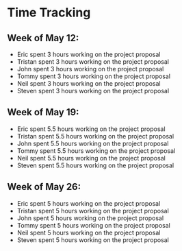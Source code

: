 # Time Tracking

## Week of May 12:
* Eric spent 3 hours working on the project proposal
* Tristan spent 3 hours working on the project proposal
* John spent 3 hours working on the project proposal
* Tommy spent 3 hours working on the project proposal
* Neil spent 3 hours working on the project proposal
* Steven spent 3 hours working on the project proposal

## Week of May 19:
* Eric spent 5.5 hours working on the project proposal
* Tristan spent 5.5 hours working on the project proposal
* John spent 5.5 hours working on the project proposal
* Tommy spent 5.5 hours working on the project proposal
* Neil spent 5.5 hours working on the project proposal
* Steven spent 5.5 hours working on the project proposal

## Week of May 26:
* Eric spent 5 hours working on the project proposal
* Tristan spent 5 hours working on the project proposal
* John spent 5 hours working on the project proposal
* Tommy spent 5 hours working on the project proposal
* Neil spent 5 hours working on the project proposal
* Steven spent 5 hours working on the project proposal
